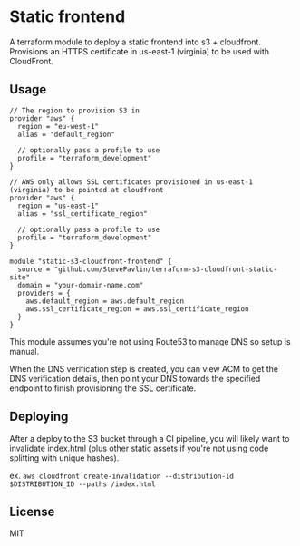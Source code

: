 # Static frontend

A terraform module to deploy a static frontend into s3 + cloudfront. Provisions an HTTPS certificate in us-east-1 (virginia) to be used with CloudFront.


## Usage

```
// The region to provision S3 in
provider "aws" {
  region = "eu-west-1"
  alias = "default_region"

  // optionally pass a profile to use
  profile = "terraform_development"
}

// AWS only allows SSL certificates provisioned in us-east-1 (virginia) to be pointed at cloudfront
provider "aws" {
  region = "us-east-1"
  alias = "ssl_certificate_region"

  // optionally pass a profile to use
  profile = "terraform_development"
}

module "static-s3-cloudfront-frontend" {
  source = "github.com/StevePavlin/terraform-s3-cloudfront-static-site"
  domain = "your-domain-name.com"
  providers = {
    aws.default_region = aws.default_region
    aws.ssl_certificate_region = aws.ssl_certificate_region
  }
}
```

This module assumes you're not using Route53 to manage DNS so setup is manual.

When the DNS verification step is created, you can view ACM to get the DNS verification details, then point your DNS towards the specified endpoint to finish provisioning the SSL certificate.


## Deploying

After a deploy to the S3 bucket through a CI pipeline, you will likely want to invalidate index.html (plus other static assets if you're not using code splitting with unique hashes).

ex. ```aws cloudfront create-invalidation --distribution-id $DISTRIBUTION_ID --paths /index.html```

## License 
MIT
